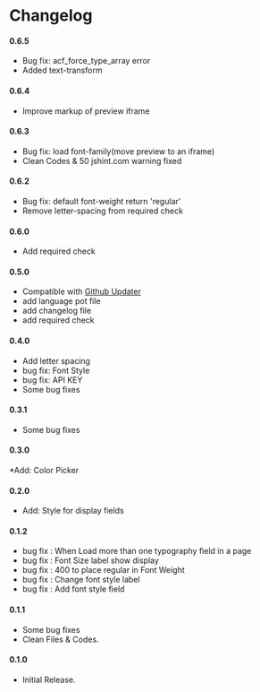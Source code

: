 # Changelog

#### 0.6.5
* Bug fix: acf_force_type_array error
* Added text-transform

#### 0.6.4
* Improve markup of preview iframe

#### 0.6.3
* Bug fix: load font-family(move preview to an iframe)
* Clean Codes & 50 jshint.com warning fixed

#### 0.6.2
* Bug fix: default font-weight return 'regular'
* Remove letter-spacing from required check

#### 0.6.0
* Add required check

#### 0.5.0
* Compatible with [Github Updater](https://github.com/afragen/github-updater)
* add language pot file
* add changelog file
* add required check

#### 0.4.0
* Add letter spacing
* bug fix: Font Style
* bug fix: API KEY
* Some bug fixes

#### 0.3.1
* Some bug fixes

#### 0.3.0
*Add: Color Picker

#### 0.2.0
* Add: Style for display fields

#### 0.1.2
* bug fix : When Load more than one typography field in a page
* bug fix : Font Size label show display
* bug fix : 400 to place regular in Font Weight
* bug fix : Change font style label
* bug fix : Add font style field

#### 0.1.1
* Some bug fixes
* Clean Files & Codes.

#### 0.1.0
* Initial Release.